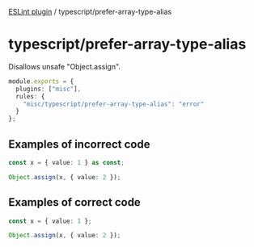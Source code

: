 [ESLint plugin](https://ilyub.github.io/eslint-plugin/) / typescript/prefer-array-type-alias

# typescript/prefer-array-type-alias

Disallows unsafe "Object.assign".

```ts
module.exports = {
  plugins: ["misc"],
  rules: {
    "misc/typescript/prefer-array-type-alias": "error"
  }
};
```

## Examples of incorrect code

```ts
const x = { value: 1 } as const;

Object.assign(x, { value: 2 });
```

## Examples of correct code

```ts
const x = { value: 1 };

Object.assign(x, { value: 2 });
```
